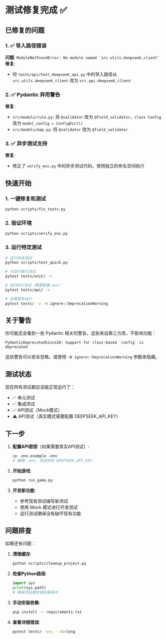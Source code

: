 # 测试修复完成 ✅

## 已修复的问题

### 1. ✅ 导入路径错误
**问题**: `ModuleNotFoundError: No module named 'src.utils.deepseek_client'`
**修复**: 
- 将 `tests/api/test_deepseek_api.py` 中的导入路径从 `src.utils.deepseek_client` 改为 `src.api.deepseek_client`

### 2. ✅ Pydantic 弃用警告
**修复**:
- `src/models/rule.py`: 将 `@validator` 改为 `@field_validator`，`class Config` 改为 `model_config = ConfigDict()`
- `src/models/map.py`: 将 `@validator` 改为 `@field_validator`

### 3. ✅ 异步测试支持
**修复**: 
- 修正了 `verify_env.py` 中的异步测试代码，使用独立的命名空间执行

## 快速开始

### 1. 一键修复和测试
```bash
python scripts/fix_tests.py
```

### 2. 验证环境
```bash
python scripts/verify_env.py
```

### 3. 运行特定测试
```bash
# 运行所有测试
python scripts/test_quick.py

# 只运行单元测试
pytest tests/unit/ -v

# 运行API测试（需要配置.env）
pytest tests/api/ -v

# 忽略警告运行
pytest tests/ -v -W ignore::DeprecationWarning
```

## 关于警告

你可能还会看到一些 Pydantic 相关的警告，这些来自第三方库，不影响功能：

```
PydanticDeprecatedSince20: Support for class-based `config` is deprecated
```

这些警告可以安全忽略，或使用 `-W ignore::DeprecationWarning` 参数来隐藏。

## 测试状态

现在所有测试都应该能正常运行了：
- ✅ 单元测试
- ✅ 集成测试  
- ✅ API测试（Mock模式）
- ⚠️  API测试（真实模式需要配置 DEEPSEEK_API_KEY）

## 下一步

1. **配置API密钥**（如果需要真实API测试）:
   ```bash
   cp .env.example .env
   # 编辑 .env，添加你的 DEEPSEEK_API_KEY
   ```

2. **开始游戏**:
   ```bash
   python run_game.py
   ```

3. **开发新功能**:
   - 参考现有测试编写新测试
   - 使用 Mock 模式进行开发测试
   - 运行测试确保没有破坏现有功能

## 问题排查

如果还有问题：

1. **清理缓存**:
   ```bash
   python scripts/cleanup_project.py
   ```

2. **检查Python路径**:
   ```python
   import sys
   print(sys.path)
   # 确保项目根目录在路径中
   ```

3. **手动安装依赖**:
   ```bash
   pip install -r requirements.txt
   ```

4. **查看详细错误**:
   ```bash
   pytest tests/ -vvs --tb=long
   ```
